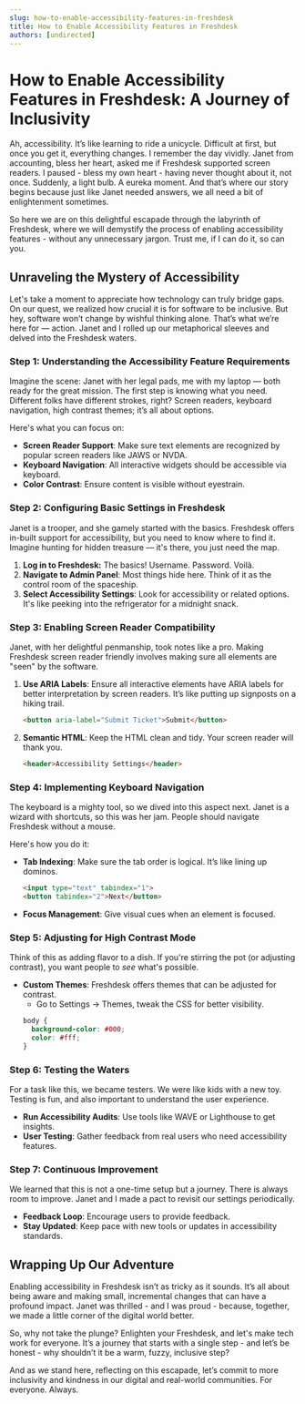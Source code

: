 ```yaml
---
slug: how-to-enable-accessibility-features-in-freshdesk
title: How to Enable Accessibility Features in Freshdesk
authors: [undirected]
---
```



# How to Enable Accessibility Features in Freshdesk: A Journey of Inclusivity

Ah, accessibility. It’s like learning to ride a unicycle. Difficult at first, but once you get it, everything changes. I remember the day vividly. Janet from accounting, bless her heart, asked me if Freshdesk supported screen readers. I paused - bless my own heart - having never thought about it, not once. Suddenly, a light bulb. A eureka moment. And that’s where our story begins because just like Janet needed answers, we all need a bit of enlightenment sometimes.

So here we are on this delightful escapade through the labyrinth of Freshdesk, where we will demystify the process of enabling accessibility features - without any unnecessary jargon. Trust me, if I can do it, so can you.

## Unraveling the Mystery of Accessibility
Let's take a moment to appreciate how technology can truly bridge gaps. On our quest, we realized how crucial it is for software to be inclusive. But hey, software won’t change by wishful thinking alone. That’s what we’re here for — action. Janet and I rolled up our metaphorical sleeves and delved into the Freshdesk waters.

### Step 1: Understanding the Accessibility Feature Requirements
Imagine the scene: Janet with her legal pads, me with my laptop — both ready for the great mission. The first step is knowing what you need. Different folks have different strokes, right? Screen readers, keyboard navigation, high contrast themes; it’s all about options.

Here's what you can focus on:
- **Screen Reader Support**: Make sure text elements are recognized by popular screen readers like JAWS or NVDA.
- **Keyboard Navigation**: All interactive widgets should be accessible via keyboard.
- **Color Contrast**: Ensure content is visible without eyestrain.

### Step 2: Configuring Basic Settings in Freshdesk
Janet is a trooper, and she gamely started with the basics. Freshdesk offers in-built support for accessibility, but you need to know where to find it. Imagine hunting for hidden treasure — it's there, you just need the map.

1. **Log in to Freshdesk:** The basics! Username. Password. Voilà.
2. **Navigate to Admin Panel**: Most things hide here. Think of it as the control room of the spaceship.
3. **Select Accessibility Settings**: Look for accessibility or related options. It's like peeking into the refrigerator for a midnight snack.

### Step 3: Enabling Screen Reader Compatibility
Janet, with her delightful penmanship, took notes like a pro. Making Freshdesk screen reader friendly involves making sure all elements are "seen" by the software.

1. **Use ARIA Labels**: Ensure all interactive elements have ARIA labels for better interpretation by screen readers. It’s like putting up signposts on a hiking trail.
   ```html
   <button aria-label="Submit Ticket">Submit</button>
   ```
2. **Semantic HTML**: Keep the HTML clean and tidy. Your screen reader will thank you.
   ```html
   <header>Accessibility Settings</header>
   ```

### Step 4: Implementing Keyboard Navigation
The keyboard is a mighty tool, so we dived into this aspect next. Janet is a wizard with shortcuts, so this was her jam. People should navigate Freshdesk without a mouse.

Here's how you do it:
- **Tab Indexing**: Make sure the tab order is logical. It’s like lining up dominos.
   ```html
   <input type="text" tabindex="1">
   <button tabindex="2">Next</button>
   ```
- **Focus Management**: Give visual cues when an element is focused.

### Step 5: Adjusting for High Contrast Mode
Think of this as adding flavor to a dish. If you're stirring the pot (or adjusting contrast), you want people to *see* what's possible.

- **Custom Themes**: Freshdesk offers themes that can be adjusted for contrast.
  - Go to Settings → Themes, tweak the CSS for better visibility.
  ```css
  body {
    background-color: #000;
    color: #fff;
  }
  ```

### Step 6: Testing the Waters
For a task like this, we became testers. We were like kids with a new toy. Testing is fun, and also important to understand the user experience.

- **Run Accessibility Audits**: Use tools like WAVE or Lighthouse to get insights.
- **User Testing**: Gather feedback from real users who need accessibility features.

### Step 7: Continuous Improvement
We learned that this is not a one-time setup but a journey. There is always room to improve. Janet and I made a pact to revisit our settings periodically.

- **Feedback Loop**: Encourage users to provide feedback.
- **Stay Updated**: Keep pace with new tools or updates in accessibility standards.

## Wrapping Up Our Adventure
Enabling accessibility in Freshdesk isn’t as tricky as it sounds. It’s all about being aware and making small, incremental changes that can have a profound impact. Janet was thrilled - and I was proud - because, together, we made a little corner of the digital world better.

So, why not take the plunge? Enlighten your Freshdesk, and let's make tech work for everyone. It’s a journey that starts with a single step - and let’s be honest - why shouldn’t it be a warm, fuzzy, inclusive step?

And as we stand here, reflecting on this escapade, let’s commit to more inclusivity and kindness in our digital and real-world communities. For everyone. Always.